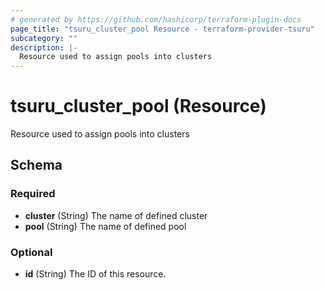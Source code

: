 ```yaml
---
# generated by https://github.com/hashicorp/terraform-plugin-docs
page_title: "tsuru_cluster_pool Resource - terraform-provider-tsuru"
subcategory: ""
description: |-
  Resource used to assign pools into clusters
---
```


# tsuru_cluster_pool (Resource)

Resource used to assign pools into clusters



<!-- schema generated by tfplugindocs -->
## Schema

### Required

- **cluster** (String) The name of defined cluster
- **pool** (String) The name of defined pool

### Optional

- **id** (String) The ID of this resource.


